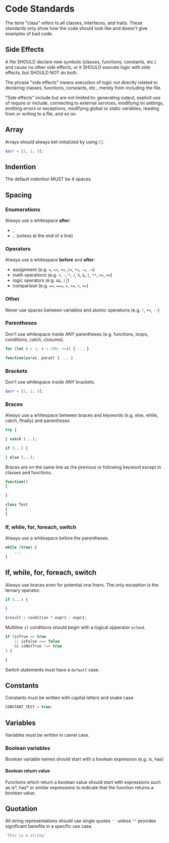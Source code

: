 # Code Standards

The term "class" refers to all classes, interfaces, and traits. These standards only show how the code should look like and doesn't give examples of bad code.

## Side Effects

A file SHOULD declare new symbols (classes, functions, constants, etc.) and cause no other side effects, or it SHOULD execute logic with side effects, but SHOULD NOT do both.

The phrase "side effects" means execution of logic not directly related to declaring classes, functions, constants, etc., merely from including the file.

"Side effects" include but are not limited to: generating output, explicit use of require or include, connecting to external services, modifying ini settings, emitting errors or exceptions, modifying global or static variables, reading from or writing to a file, and so on.

## Array

Arrays should always bet initialized by using `[]`.

```php
$arr = [1, 2, 3];
```

## Indention

The default indention MUST be 4 spaces.

## Spacing

### Enumerations

Always use a whitespace **after**:

* `,`
* `;` (unless at the end of a line)

### Operators

Always use a whitespace **before** and **after**:

* assignment (e.g. `=`, `=>`, `+=`, `/=`, `*=`, `-=`, `.=`)
* math operations (e.g. `+`, `-`, `*`, `/`, `%`, `&`, `|`, `**`, `>>`, `<<`) 
* logic operators (e.g. `&&`, `||`)
* comparison (e.g. `==`, `===`, `>`, `>=`, `<`, `<=`)

### Other

Never use spaces between variables and atomic operations (e.g. `!`, `++`, `--`)

### Parentheses

Don't use whitespace inside ANY parentheses (e.g. functions, loops, conditions, catch, closures).

```js
for (let i = 1; i < 100; ++i) { ... }
``` 

```js
function(para1, para2) { ... }
``` 

### Brackets

Don't use whitespace inside ANY brackets.

```php
$arr = [1, 2, 3];
```

### Braces

Always use a whitespace between braces and keywords (e.g. else, while, catch, finally) and parentheses

```php
try {

} catch (...);
```

```php
if (...) {

} else (...);
```

Braces are on the same line as the previous or following keyword except in classes and functions.

```php
function()
{

}
```

```php
class Test
{
}
```

### If, while, for, foreach, switch

Always use a whitespace before the parentheses.

```php
while (true) {
    ...
}
``` 

## If, while, for, foreach, switch

Always use braces even for potential one liners. The only exception is the ternary operator.

```php
if (...) {

}
```

```php
$result = condition ? expr1 : expr2;
```

Multiline `if` conditions should begin with a logical opperator `or`/`and`.

```php
if (isTrue == true
    || isFalse === false
    && isNotTrue !== true
) {

}
```

Switch statements must have a `default` case.

## Constants

Constants must be written with capital letters and snake case.

```js
CONSTANT_TEST = true;
```

## Variables

Variables must be written in camel case.

### Boolean variables

Boolean variable names should start with a boolean expression (e.g. is, has)

#### Boolean return value

Functions which return a boolean value should start with expressions such as is*, has* or similar expressions to indicate that the function returns a boolean value.

## Quotation

All string representations should use single quotes `''` unless `""` provides significant benefits in a specific use case.

```js
'This is a string'
```